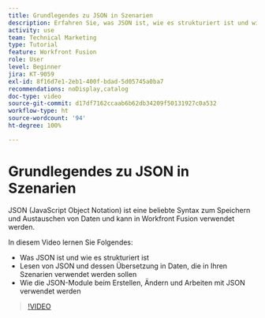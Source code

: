 ```yaml
---
title: Grundlegendes zu JSON in Szenarien
description: Erfahren Sie, was JSON ist, wie es strukturiert ist und wie es in Daten übersetzt wird, die in Ihren Szenarien in [!DNL Adobe Workfront Fusion]verwendet werden können.
activity: use
team: Technical Marketing
type: Tutorial
feature: Workfront Fusion
role: User
level: Beginner
jira: KT-9059
exl-id: 8f16d7e1-2eb1-400f-bdad-5d05745a0ba7
recommendations: noDisplay,catalog
doc-type: video
source-git-commit: d17df7162ccaab6b62db34209f50131927c0a532
workflow-type: ht
source-wordcount: '94'
ht-degree: 100%

---
```


# Grundlegendes zu JSON in Szenarien

JSON (JavaScript Object Notation) ist eine beliebte Syntax zum Speichern und Austauschen von Daten und kann in Workfront Fusion verwendet werden.

In diesem Video lernen Sie Folgendes:

* Was JSON ist und wie es strukturiert ist
* Lesen von JSON und dessen Übersetzung in Daten, die in Ihren Szenarien verwendet werden sollen
* Wie die JSON-Module beim Erstellen, Ändern und Arbeiten mit JSON verwendet werden

>[!VIDEO](https://video.tv.adobe.com/v/335300/?quality=12&learn=on&enablevpops)
